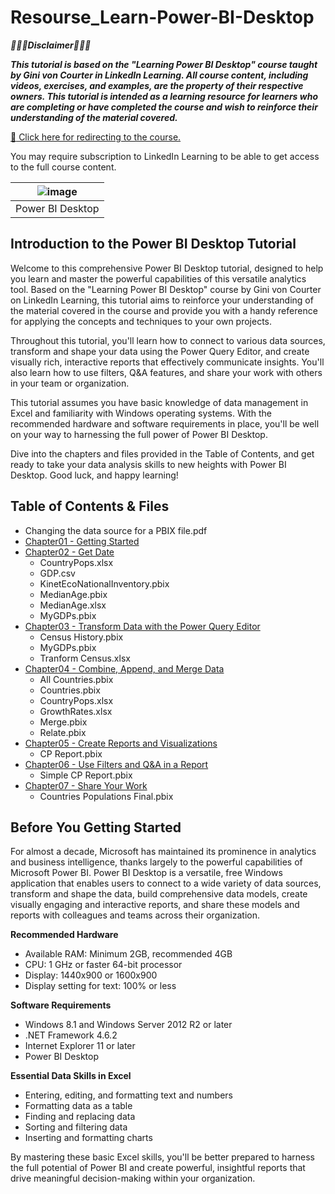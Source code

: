 # Resourse_Learn-Power-BI-Desktop

***:rotating_light::rotating_light::rotating_light:Disclaimer:rotating_light::rotating_light::rotating_light:***

***This tutorial is based on the "Learning Power BI Desktop" course taught by Gini von Courter in LinkedIn Learning. All course content, including videos, exercises, and examples, are the property of their respective owners. This tutorial is intended as a learning resource for learners who are completing or have completed the course and wish to reinforce their understanding of the material covered.***

[:link: Click here for redirecting to the course.](https://www.linkedin.com/learning/learning-power-bi-desktop-16568640/model-and-visualize-your-data-with-power-bi-desktop?autoplay=true&resume=false&u=74654250) 

You may require subscription to LinkedIn Learning to be able to get access to the full course content.

|![image](https://user-images.githubusercontent.com/19381768/226108883-10001e97-ab0a-44eb-9c7b-31f0a9c42e32.png)|
|:--:|
|Power BI Desktop|

## Introduction to the Power BI Desktop Tutorial

Welcome to this comprehensive Power BI Desktop tutorial, designed to help you learn and master the powerful capabilities of this versatile analytics tool. Based on the "Learning Power BI Desktop" course by Gini von Courter on LinkedIn Learning, this tutorial aims to reinforce your understanding of the material covered in the course and provide you with a handy reference for applying the concepts and techniques to your own projects.

Throughout this tutorial, you'll learn how to connect to various data sources, transform and shape your data using the Power Query Editor, and create visually rich, interactive reports that effectively communicate insights. You'll also learn how to use filters, Q&A features, and share your work with others in your team or organization.

This tutorial assumes you have basic knowledge of data management in Excel and familiarity with Windows operating systems. With the recommended hardware and software requirements in place, you'll be well on your way to harnessing the full power of Power BI Desktop.

Dive into the chapters and files provided in the Table of Contents, and get ready to take your data analysis skills to new heights with Power BI Desktop. Good luck, and happy learning!

## Table of Contents & Files
- Changing the data source for a PBIX file.pdf
- [Chapter01 - Getting Started](https://github.com/HuaijiGao/Resourse_Power-BI-Desktop/tree/main/Chapter01)
- [Chapter02 - Get Date](https://github.com/HuaijiGao/Resourse_Power-BI-Desktop/tree/main/Chapter02)
  - CountryPops.xlsx
  - GDP.csv
  - KinetEcoNationalInventory.pbix
  - MedianAge.pbix
  - MedianAge.xlsx
  - MyGDPs.pbix
- [Chapter03 - Transform Data with the Power Query Editor](https://github.com/HuaijiGao/Resourse_Power-BI-Desktop/tree/main/Chapter03)
  - Census History.pbix
  - MyGDPs.pbix
  - Tranform Census.xlsx
- [Chapter04 - Combine, Append, and Merge Data](https://github.com/HuaijiGao/Resourse_Power-BI-Desktop/tree/main/Chapter04)
  - All Countries.pbix
  - Countries.pbix
  - CountryPops.xlsx
  - GrowthRates.xlsx
  - Merge.pbix
  - Relate.pbix
- [Chapter05 - Create Reports and Visualizations](https://github.com/HuaijiGao/Resourse_Power-BI-Desktop/tree/main/Chapter05)
  - CP Report.pbix
- [Chapter06 - Use Filters and Q&A in a Report](https://github.com/HuaijiGao/Resourse_Power-BI-Desktop/tree/main/Chapter06)
  - Simple CP Report.pbix 
- [Chapter07 - Share Your Work](https://github.com/HuaijiGao/Resourse_Power-BI-Desktop/tree/main/Chapter07)
  - Countries Populations Final.pbix

## Before You Getting Started

For almost a decade, Microsoft has maintained its prominence in analytics and business intelligence, thanks largely to the powerful capabilities of Microsoft Power BI. Power BI Desktop is a versatile, free Windows application that enables users to connect to a wide variety of data sources, transform and shape the data, build comprehensive data models, create visually engaging and interactive reports, and share these models and reports with colleagues and teams across their organization.

**Recommended Hardware**
- Available RAM: Minimum 2GB, recommended 4GB
- CPU: 1 GHz or faster 64-bit processor
- Display: 1440x900 or 1600x900
- Display setting for text: 100% or less

**Software Requirements**
- Windows 8.1 and Windows Server 2012 R2 or later
- .NET Framework 4.6.2
- Internet Explorer 11 or later
- Power BI Desktop

**Essential Data Skills in Excel**
- Entering, editing, and formatting text and numbers
- Formatting data as a table
- Finding and replacing data
- Sorting and filtering data
- Inserting and formatting charts

By mastering these basic Excel skills, you'll be better prepared to harness the full potential of Power BI and create powerful, insightful reports that drive meaningful decision-making within your organization.
